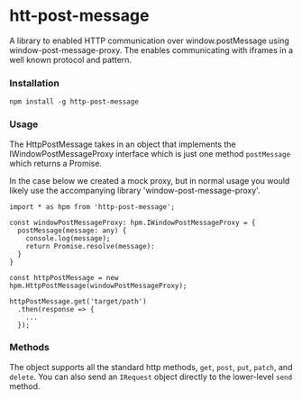# htt-post-message

A library to enabled HTTP communication over window.postMessage using window-post-message-proxy.  The enables communicating with iframes in a well known protocol and pattern.

### Installation
```
npm install -g http-post-message
```

### Usage
The HttpPostMessage takes in an object that implements the IWindowPostMessageProxy interface which
is just one method `postMessage` which returns a Promise.

In the case below we created a mock proxy, but in normal usage you would likely use the accompanying library 'window-post-message-proxy'.

```
import * as hpm from 'http-post-message';

const windowPostMessageProxy: hpm.IWindowPostMessageProxy = {
  postMessage(message: any) {
    console.log(message);
    return Promise.resolve(message):
  }
}

const httpPostMessage = new hpm.HttpPostMessage(windowPostMessageProxy);

httpPostMessage.get('target/path')
  .then(response => {
    ...
  });
```

### Methods
The object supports all the standard http methods, `get`, `post`, `put`, `patch`, and `delete`.
You can also send an `IRequest` object directly to the lower-level `send` method.

